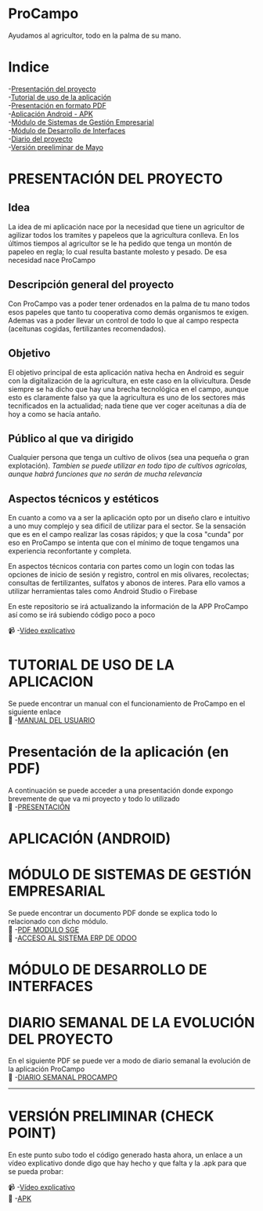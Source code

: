 # ProCampo
Ayudamos al agricultor, todo en la palma de su mano.

# Indice
-[Presentación del proyecto](https://github.com/ivanperezmolina/ProCampo#presentaci%C3%B3n-del-proyecto)<br>
-[Tutorial de uso de la aplicación](https://github.com/ivanperezmolina/ProCampo#tutorial-de-uso-de-la-aplicacion)<br>
-[Presentación en formato PDF](https://github.com/ivanperezmolina/ProCampo#presentaci%C3%B3n-de-la-aplicaci%C3%B3n-en-pdf)<br>
-[Aplicación Android - APK](https://github.com/ivanperezmolina/ProCampo#aplicaci%C3%B3n-android)<br>
-[Módulo de Sistemas de Gestión Empresarial](https://github.com/ivanperezmolina/ProCampo#m%C3%B3dulo-de-sistemas-de-gesti%C3%B3n-empresarial)<br>
-[Módulo de Desarrollo de Interfaces](https://github.com/ivanperezmolina/ProCampo#m%C3%B3dulo-de-desarrollo-de-interfaces)<br>
-[Diario del proyecto](https://github.com/ivanperezmolina/ProCampo#diario-semanal-de-la-evoluci%C3%B3n-del-proyecto)<br>
-[Versión preeliminar de Mayo](https://github.com/ivanperezmolina/ProCampo#versi%C3%B3n-preliminar-check-point)<br>

# PRESENTACIÓN DEL PROYECTO

## Idea
La idea de mi aplicación nace por la necesidad que tiene un agricultor de agilizar todos los tramites y papeleos que la agricultura conlleva.
En los últimos tiempos al agricultor se le ha pedido que tenga un montón de papeleo en regla; lo cual resulta bastante molesto y pesado.
De esa necesidad nace ProCampo

## Descripción general del proyecto
Con ProCampo vas a poder tener ordenados en la palma de tu mano todos esos papeles que tanto tu cooperativa como demás organismos te exigen.
Ademas vas a poder llevar un control de todo lo que al campo respecta (aceitunas cogidas, fertilizantes recomendados).

## Objetivo
El objetivo principal de esta aplicación nativa hecha en Android es seguir con la digitalización de la agricultura, en este caso en la olivicultura.
Desde siempre se ha dicho que hay una brecha tecnológica en el campo, aunque esto es claramente falso ya que la agricultura es uno de los sectores más tecnificados en la actualidad; nada tiene que ver coger aceitunas a día de hoy a como se hacía antaño.

## Público al que va dirigido
Cualquier persona que tenga un cultivo de olivos (sea una pequeña o gran explotación). <i>Tambien se puede utilizar en todo tipo de cultivos agricolas, aunque habrá funciones que no serán de mucha relevancia</i>

## Aspectos técnicos y estéticos
En cuanto a como va a ser la aplicación opto por un diseño claro e intuitivo a uno muy complejo y sea dificil de utilizar para el sector.
Se la sensación que es en el campo realizar las cosas rápidos; y que la cosa "cunda" por eso en ProCampo se intenta que con el mínimo de toque tengamos una experiencia reconfortante y completa.

En aspectos técnicos contaria con partes como un login con todas las opciones de inicio de sesión y registro, control en mis olivares, recolectas; consultas de fertilizantes, sulfatos y abonos de interes. Para ello vamos a utilizar herramientas tales como Android Studio o Firebase

En este repositorio se irá actualizando la información de la APP ProCampo así como se irá subiendo código poco a poco

📹     -[Vídeo explicativo](https://youtu.be/ZRGfduFV4BE)

# TUTORIAL DE USO DE LA APLICACION 
Se puede encontrar un manual con el funcionamiento de ProCampo en el siguiente enlace <br>
🛂      -[MANUAL DEL USUARIO](https://github.com/ivanperezmolina/ProCampo/blob/master/Proyecto%20ProCampo%20Tutorial.pdf)

# Presentación de la aplicación (en PDF)
A continuación se puede acceder a una presentación donde expongo brevemente de que va mi proyecto y todo lo utilizado <br>
💬     -[PRESENTACIÓN](https://github.com/ivanperezmolina/ProCampo/blob/master/Presentacion%20ProCampo.pdf)

# APLICACIÓN (ANDROID)

# MÓDULO DE SISTEMAS DE GESTIÓN EMPRESARIAL
Se puede encontrar un documento PDF donde se explica todo lo relacionado con dicho módulo.<br>
📃     -[PDF MODULO SGE](https://github.com/ivanperezmolina/ProCampo/blob/master/Proyecto%20ProCampo%20Modulo%20SGE.pdf)<br>
💼     -[ACCESO AL SISTEMA ERP DE ODOO](https://edu-procampo.odoo.com/web/login)

# MÓDULO DE DESARROLLO DE INTERFACES




# DIARIO SEMANAL DE LA EVOLUCIÓN DEL PROYECTO
En el siguiente PDF se puede ver a modo de diario semanal la evolución de la aplicación ProCampo <br>
📰     -[DIARIO SEMANAL PROCAMPO](https://github.com/ivanperezmolina/ProCampo/blob/master/DIARIO%20SEMANAL%20DE%20LA%20EVOLUCI%C3%93N%20DEL%20PROYECTO.pdf)


<hr>

# VERSIÓN PRELIMINAR (CHECK POINT)

En este punto subo todo el código generado hasta ahora, un enlace a un vídeo explicativo donde digo que hay hecho y que falta y la .apk para que se pueda probar:

📹      -[Vídeo explicativo](https://youtu.be/oPF7jsJAuIk) <br>
📳      -[APK](https://github.com/ivanperezmolina/ProCampo/blob/master/app-release.apk)


